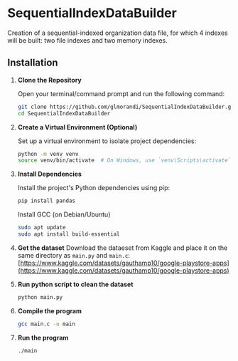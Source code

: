 
# SequentialIndexDataBuilder

Creation of a sequential-indexed organization data file, for which 4 indexes will be built: two file indexes and two memory indexes.

## Installation

1. **Clone the Repository**

   Open your terminal/command prompt and run the following command:

   ```bash
   git clone https://github.com/glmorandi/SequentialIndexDataBuilder.git
   cd SequentialIndexDataBuilder
   ```

2. **Create a Virtual Environment (Optional)**

   Set up a virtual environment to isolate project dependencies:

   ```bash
   python -m venv venv
   source venv/bin/activate  # On Windows, use `venv\Scripts\activate`
   ```

3. **Install Dependencies**

   Install the project's Python dependencies using pip:

   ```bash
   pip install pandas
   ```

	Install GCC (on Debian/Ubuntu)
	```bash
	sudo apt update
	sudo apt install build-essential
	```
4. **Get the dataset**
Download the dataeset from Kaggle and place it on the same directory as ``main.py`` and ``main.c``:
[https://www.kaggle.com/datasets/gauthamp10/google-playstore-apps](https://www.kaggle.com/datasets/gauthamp10/google-playstore-apps)

6. **Run python script to clean the dataset**
   ```bash
   python main.py
   ```
7. **Compile the program**
	```bash
	gcc main.c -o main
	```
8. **Run the program**
	```bash
	./main
	```
